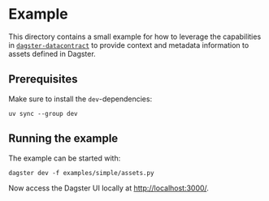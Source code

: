 # Example

This directory contains a small example for how to leverage the capabilities in [`dagster-datacontract`](...) to provide context and metadata information to assets defined in Dagster.

## Prerequisites

Make sure to install the `dev`-dependencies:

```shell
uv sync --group dev
```

## Running the example

The example can be started with:

```shell
dagster dev -f examples/simple/assets.py
```

Now access the Dagster UI locally at [http://localhost:3000/](http://localhost:3000/).
